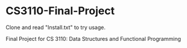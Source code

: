 # CS3110-Final-Project

Clone and read "Install.txt" to try usage. 

Final Project for CS 3110: Data Structures and Functional Programming
